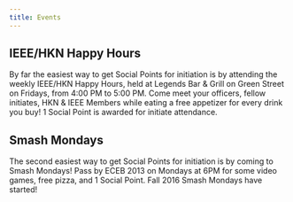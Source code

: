 ```yaml
---
title: Events
---
```

IEEE/HKN Happy Hours
---
By far the easiest way to get Social Points for initiation is by attending the weekly IEEE/HKN Happy Hours, held at Legends Bar & Grill on Green Street on Fridays, from 4:00 PM to 5:00 PM. Come meet your officers, fellow initiates, HKN & IEEE Members while eating a free appetizer for every drink you buy! 1 Social Point is awarded for initiate attendance.

Smash Mondays
---
The second easiest way to get Social Points for initiation is by coming to Smash Mondays! Pass by ECEB 2013 on Mondays at 6PM for some video games, free pizza, and 1 Social Point. Fall 2016 Smash Mondays have started!
